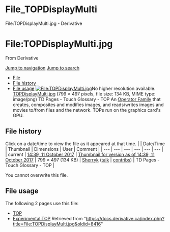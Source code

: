 

# File_TOPDisplayMulti

File:TOPDisplayMulti.jpg - Derivative




# File:TOPDisplayMulti.jpg
From Derivative

[Jump to navigation](#mw-head)
[Jump to search](#searchInput)
* [File](#file)
* [File history](#filehistory)
* [File usage](#filelinks)
[![File:TOPDisplayMulti.jpg](https://docs.derivative.ca/images/6/69/TOPDisplayMulti.jpg?20171011193912)](images/6/69/TOPDisplayMulti.jpg)No higher resolution available.
[TOPDisplayMulti.jpg](images/6/69/TOPDisplayMulti.jpg "TOPDisplayMulti.jpg") ‎(799 × 497 pixels, file size: 134 KB, MIME type: image/png)
TD Pages - Touch Glossary - TOP
An [Operator Family](Operator_Family.html "Operator Family") that creates, composites and modifies images, and reads/writes images and movies to/from files and the network. TOPs run on the graphics card's GPU.

## File history
Click on a date/time to view the file as it appeared at that time.
|  | Date/Time | Thumbnail | Dimensions | User | Comment |
| --- | --- | --- | --- | --- | --- |
| current | [14:39, 11 October 2017](images/6/69/TOPDisplayMulti.jpg) | [Thumbnail for version as of 14:39, 11 October 2017](images/6/69/TOPDisplayMulti.jpg) | 799 × 497 (134 KB) | [Sherryk](https://docs.derivative.ca/index.php?title=User:Sherryk&action=edit&redlink=1 "User:Sherryk (page does not exist)") ([talk](https://docs.derivative.ca/index.php?title=User_talk:Sherryk&action=edit&redlink=1 "User talk:Sherryk (page does not exist)") | [contribs](https://docs.derivative.ca/Special:Contributions/Sherryk "Special:Contributions/Sherryk")) | TD Pages - Touch Glossary - TOP |

You cannot overwrite this file.
## File usage
The following 2 pages use this file:
* [TOP](TOP.html "TOP")
* [Experimental:TOP](Experimental_TOP.html "Experimental:TOP")
Retrieved from "<https://docs.derivative.ca/index.php?title=File:TOPDisplayMulti.jpg&oldid=8416>"